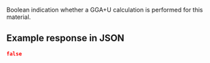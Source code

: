 Boolean indication whether a GGA+U calculation is performed for this material.











## Example response in JSON

```json
false
```

